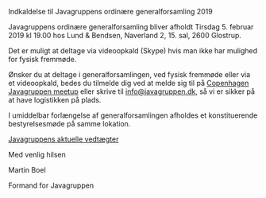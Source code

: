  Indkaldelse til Javagruppens ordinære generalforsamling 2019

Javagruppens ordinære generalforsamling bliver afholdt Tirsdag 5. februar 2019 kl 19.00 hos Lund & Bendsen, Naverland 2, 15. sal, 2600 Glostrup.

Det er muligt at deltage via videoopkald (Skype) hvis man ikke har mulighed for fysisk fremmøde.

Ønsker du at deltage i generalforsamlingen, ved fysisk fremmøde eller via et videoopkald, bedes du tilmelde dig ved at melde sig til på [Copenhagen Javagruppen meetup](https://www.meetup.com/Copenhagen-Javagruppen-Meetup/events/257720825/) eller skrive til info@javagruppen.dk, så vi er sikker på at have logistikken på plads.

I umiddelbar forlængelse af generalforsamlingen afholdes et konstituerende bestyrelsesmøde på samme lokation.

[Javagruppens aktuelle vedtægter](https://docs.google.com/document/u/1/d/1JDyBvy0gbkhfIn04bNMM8wa5hkEvQmeqyo6d4hp0RnA/pub)

 

 

Med venlig hilsen

Martin Boel

Formand for Javagruppen

